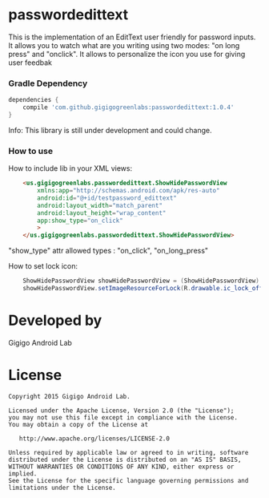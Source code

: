 # passwordedittext

This is the implementation of an EditText user friendly for password inputs. It allows you to watch what are you writing using two modes: "on long press" and "onclick". It allows to personalize the icon you use for giving user feedbak


### Gradle Dependency

```Groovy
dependencies {
    compile 'com.github.gigigogreenlabs:passwordedittext:1.0.4'
}
```


Info: This library is still under development and could change.

### How to use

How to include lib in your XML views:
```HTML
    <us.gigigogreenlabs.passwordedittext.ShowHidePasswordView
        xmlns:app="http://schemas.android.com/apk/res-auto"
        android:id="@+id/testpassword_edittext"
        android:layout_width="match_parent"
        android:layout_height="wrap_content"
        app:show_type="on_click"
        >
    </us.gigigogreenlabs.passwordedittext.ShowHidePasswordView>
```
"show_type" attr allowed types : "on_click", "on_long_press"

How to set lock icon:

```java
    ShowHidePasswordView showHidePasswordView = (ShowHidePasswordView) findViewById(R.id.testpassword_edittext);
    showHidePasswordView.setImageResourceForLock(R.drawable.ic_lock_off, R.drawable.ic_lock_on);
```

Developed by
========

Gigigo Android Lab

License
=======

    Copyright 2015 Gigigo Android Lab.

    Licensed under the Apache License, Version 2.0 (the "License");
    you may not use this file except in compliance with the License.
    You may obtain a copy of the License at

       http://www.apache.org/licenses/LICENSE-2.0

    Unless required by applicable law or agreed to in writing, software
    distributed under the License is distributed on an "AS IS" BASIS,
    WITHOUT WARRANTIES OR CONDITIONS OF ANY KIND, either express or implied.
    See the License for the specific language governing permissions and
    limitations under the License.
